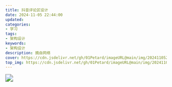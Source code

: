 ```yaml
---
title: 抖音评论区设计
date: 2024-11-05 22:44:00
updated:
categories: 
- 学习
tags: 
- 架构设计
keywords:
- 架构设计
description: 摘自网络
cover: https://cdn.jsdelivr.net/gh/01Petard/imageURL@main/img/202411052247801.png
top_img: https://cdn.jsdelivr.net/gh/01Petard/imageURL@main/img/202411052248189.png
---
```


<img src="https://cdn.jsdelivr.net/gh/01Petard/imageURL@main/img/202411052245503.png" style="zoom:150%;" />